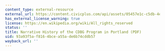 ```yaml
---
content_type: external-resource
external_url: https://content.civicplus.com/api/assets/05457e1c-c5db-4e53-8621-e866e8247f3c?cache=1800
has_external_license_warning: true
license: https://en.wikipedia.org/wiki/All_rights_reserved
status: ''
title: Narrative History of the CDBG Program in Portland (PDF)
uid: 93a93f5a-f816-4bce-a55a-de6b74cddb57
wayback_url: ''
---
```

